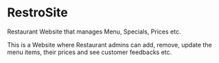 # RestroSite
Restaurant Website that manages Menu, Specials, Prices etc.

This is a Website where Restaurant admins can add, remove, update the menu items, their prices and see customer feedbacks etc.
